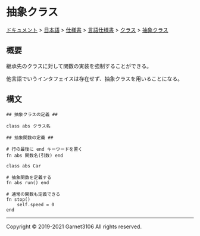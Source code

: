 # 抽象クラス

[ドキュメント](../../../../../index.md) > [日本語](../../../../index.md) > [仕様書](../../../index.md) > [言語仕様書](../../index.md) > [クラス](../index.md) > [抽象クラス](./index.md)

## 概要

継承先のクラスに対して関数の実装を強制することができる。

他言語でいうインタフェイスは存在せず、抽象クラスを用いることになる。

## 構文

```
## 抽象クラスの定義 ##

class abs クラス名
```

```
## 抽象関数の定義 ##

# 行の最後に end キーワードを置く
fn abs 関数名(引数) end
```

```
class abs Car

# 抽象関数を定義する
fn abs run() end

# 通常の関数も定義できる
fn stop()
    self.speed = 0
end
```

---

Copyright © 2019-2021 Garnet3106 All rights reserved.
